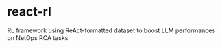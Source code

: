 # react-rl
RL framework using ReAct-formatted dataset to boost LLM performances on NetOps RCA tasks
